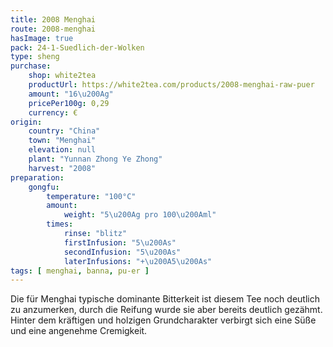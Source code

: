 ```yaml
---
title: 2008 Menghai
route: 2008-menghai
hasImage: true 
pack: 24-1-Suedlich-der-Wolken
type: sheng
purchase:
    shop: white2tea
    productUrl: https://white2tea.com/products/2008-menghai-raw-puer
    amount: "16\u200Ag"
    pricePer100g: 0,29
    currency: €
origin:
    country: "China"
    town: "Menghai"
    elevation: null
    plant: "Yunnan Zhong Ye Zhong"
    harvest: "2008"
preparation:
    gongfu:
        temperature: "100°C"
        amount:
            weight: "5\u200Ag pro 100\u200Aml"
        times:
            rinse: "blitz"
            firstInfusion: "5\u200As"
            secondInfusion: "5\u200As"
            laterInfusions: "+\u200A5\u200As"
tags: [ menghai, banna, pu-er ]
---
```

Die für Menghai typische dominante Bitterkeit ist diesem Tee noch deutlich zu anzumerken, durch die Reifung wurde sie aber bereits deutlich gezähmt. Hinter dem kräftigen und holzigen Grundcharakter verbirgt sich eine Süße und eine angenehme Cremigkeit.

